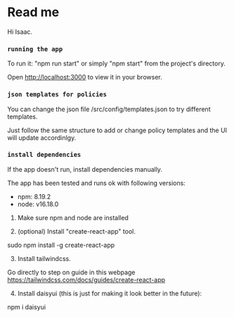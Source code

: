 # Read me
Hi Isaac.

### `running the app`

To run it:
"npm run start" or simply "npm start" from the project's directory.

Open [http://localhost:3000](http://localhost:3000) to view it in your browser.


### `json templates for policies`

You can change the json file /src/config/templates.json to try different templates.

Just follow the same structure to add or change policy templates and the UI will update accordinlgy.


### `install dependencies`
If the app doesn't run, install dependencies manually.

The app has been tested and runs ok with following versions:
- npm: 8.19.2
- node: v16.18.0 

1. Make sure npm and node are installed

2. (optional) Install "create-react-app" tool.

sudo npm install -g create-react-app

3. Install tailwindcss.

Go directly to step on guide in this webpage https://tailwindcss.com/docs/guides/create-react-app

4. Install daisyui (this is just for making it look better in the future):

npm i daisyui